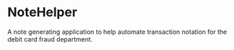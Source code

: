 # NoteHelper
A note generating application to help automate transaction notation for the debit card fraud department.
